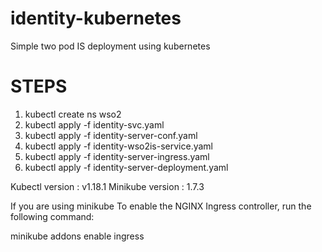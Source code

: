 # identity-kubernetes
Simple two pod IS deployment using kubernetes

# STEPS

1) kubectl create ns wso2
2) kubectl apply -f identity-svc.yaml
3) kubectl apply -f identity-server-conf.yaml
4) kubectl apply -f identity-wso2is-service.yaml
5) kubectl apply -f identity-server-ingress.yaml
6) kubectl apply -f identity-server-deployment.yaml

Kubectl version : v1.18.1
Minikube version : 1.7.3

If you are using minikube To enable the NGINX Ingress controller, run the following command:

minikube addons enable ingress